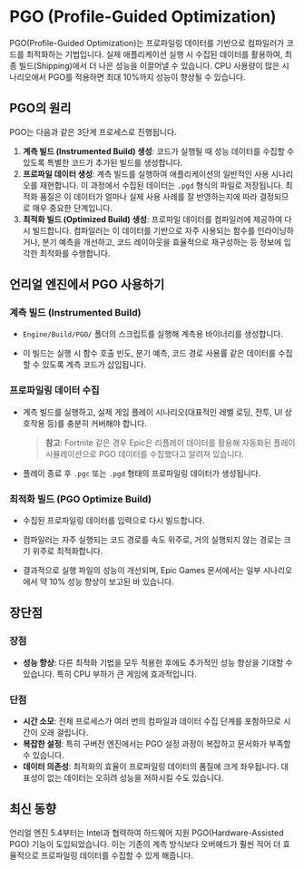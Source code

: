 # PGO (Profile-Guided Optimization)

PGO(Profile-Guided Optimization)는 프로파일링 데이터를 기반으로 컴파일러가 코드를 최적화하는 기법입니다. 실제 애플리케이션 실행 시 수집된 데이터를 활용하여, 최종 빌드(Shipping)에서 더 나은 성능을 이끌어낼 수 있습니다. CPU 사용량이 많은 시나리오에서 PGO를 적용하면 최대 10%까지 성능이 향상될 수 있습니다.

## PGO의 원리

PGO는 다음과 같은 3단계 프로세스로 진행됩니다.

1.  **계측 빌드 (Instrumented Build) 생성**: 코드가 실행될 때 성능 데이터를 수집할 수 있도록 특별한 코드가 추가된 빌드를 생성합니다.
2.  **프로파일 데이터 생성**: 계측 빌드를 실행하여 애플리케이션의 일반적인 사용 시나리오를 재현합니다. 이 과정에서 수집된 데이터는 `.pgd` 형식의 파일로 저장됩니다. 최적화 품질은 이 데이터가 얼마나 실제 사용 사례를 잘 반영하는지에 따라 결정되므로 매우 중요한 단계입니다.
3.  **최적화 빌드 (Optimized Build) 생성**: 프로파일 데이터를 컴파일러에 제공하여 다시 빌드합니다. 컴파일러는 이 데이터를 기반으로 자주 사용되는 함수를 인라이닝하거나, 분기 예측을 개선하고, 코드 레이아웃을 효율적으로 재구성하는 등 정보에 입각한 최적화를 수행합니다.

## 언리얼 엔진에서 PGO 사용하기

### 계측 빌드 (Instrumented Build)

- `Engine/Build/PGO/` 폴더의 스크립트를 실행해 계측용 바이너리를 생성합니다.

- 이 빌드는 실행 시 함수 호출 빈도, 분기 예측, 코드 경로 사용률 같은 데이터를 수집할 수 있도록 계측 코드가 삽입됩니다.

### 프로파일링 데이터 수집

- 계측 빌드를 실행하고, 실제 게임 플레이 시나리오(대표적인 레벨 로딩, 전투, UI 상호작용 등)를 충분히 커버해야 합니다.

    > **참고**: Fortnite 같은 경우 Epic은 리플레이 데이터를 활용해 자동화된 플레이 시뮬레이션으로 PGO 데이터를 수집했다고 알려져 있습니다.

- 플레이 종료 후 `.pgc` 또는 `.pgd` 형태의 프로파일링 데이터가 생성됩니다.

### 최적화 빌드 (PGO Optimize Build)

- 수집된 프로파일링 데이터를 입력으로 다시 빌드합니다.

- 컴파일러는 자주 실행되는 코드 경로를 속도 위주로, 거의 실행되지 않는 경로는 크기 위주로 최적화합니다.

- 결과적으로 실행 파일의 성능이 개선되며, Epic Games 문서에서는 일부 시나리오에서 약 10% 성능 향상이 보고된 바 있습니다.

## 장단점

### 장점

-   **성능 향상**: 다른 최적화 기법을 모두 적용한 후에도 추가적인 성능 향상을 기대할 수 있습니다. 특히 CPU 부하가 큰 게임에 효과적입니다.

### 단점

-   **시간 소모**: 전체 프로세스가 여러 번의 컴파일과 데이터 수집 단계를 포함하므로 시간이 오래 걸립니다.
-   **복잡한 설정**: 특히 구버전 엔진에서는 PGO 설정 과정이 복잡하고 문서화가 부족할 수 있습니다.
-   **데이터 의존성**: 최적화의 효율이 프로파일링 데이터의 품질에 크게 좌우됩니다. 대표성이 없는 데이터는 오히려 성능을 저하시킬 수도 있습니다.

## 최신 동향

언리얼 엔진 5.4부터는 Intel과 협력하여 하드웨어 지원 PGO(Hardware-Assisted PGO) 기능이 도입되었습니다. 이는 기존의 계측 방식보다 오버헤드가 훨씬 적어 더 효율적으로 프로파일링 데이터를 수집할 수 있게 해줍니다.
